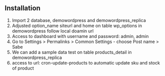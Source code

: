 ## Installation

1. Import 2 database, demowordpress and demowordpress_replica
2. Adjusted option_name siteurl and home on table wp_options in demowordpress follow local doamin url
3. Access to dashboard with username and password: admin, admin
4. Go to Settings > Permalinks > Common Settings - choose Post name > Sabe
4. We can add a sample data test on table products_detail in demowordpress_replica
5. access to url: cron-update-products to automatic update sku and stock of product
